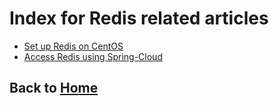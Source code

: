 # Index for Redis related articles

- [Set up Redis on CentOS](./0001_Set_up_Redis_CentOS.md)
- [Access Redis using Spring-Cloud](./0004_Access_Redis_SpringCloud.md)

## Back to [Home](../README.md)
